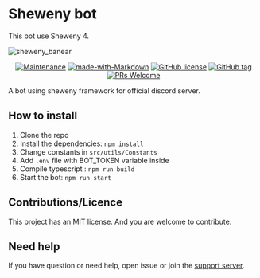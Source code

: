 # Sheweny bot

This bot use Sheweny 4.

![sheweny_banear](https://media.discordapp.net/attachments/881988260925153322/882027519753224244/sheweny_baniere.png) 

<div align="center">

[![Maintenance](https://img.shields.io/badge/Maintained%3F-yes-green.svg)](https://github.com/Sheweny/sheweny-bot)
[![made-with-Markdown](https://img.shields.io/badge/Made%20with-Markdown-1f425f.svg)](http://commonmark.org)
[![GitHub license](https://img.shields.io/github/license/Naereen/StrapDown.js.svg)](https://github.com/Sheweny/master/LICENSE)
[![GitHub tag](https://img.shields.io/github/tag/Sheweny/sheweny-bot.svg)](https://github.com/Sheweny/sheweny-bot/tags/)
[![PRs Welcome](https://img.shields.io/badge/PRs-welcome-brightgreen.svg?style=flat-square)](http://makeapullrequest.com)

</div>

A bot using sheweny framework for official discord server.

## How to install

1. Clone the repo
2. Install the dependencies: `npm install`
3. Change constants in `src/utils/Constants`
4. Add `.env` file with BOT_TOKEN variable inside
5. Compile typescript : `npm run build`
6. Start the bot: `npm run start`

## Contributions/Licence

This project has an MIT license. And you are welcome to contribute.

## Need help

If you have question or need help, open issue or join the [support server](https://discord.gg/qgd85nEf5a).
